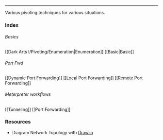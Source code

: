 -- -
Various pivoting techniques for various situations. 
### Index
###### Basics
[[Dark Arts I/Pivoting/Enumeration|Enumeration]]
[[Basic|Basic]]
###### Port Fwd
[[Dynamic Port Forwarding]]
[[Local Port Forwarding]]
[[Remote Port Forwarding]]
###### Meterpreter workflows
[[Tunneling]]
[[Port Forwarding]]
### Resources
- Diagram Network Topology with [Draw.io](https://app.diagrams.net/)